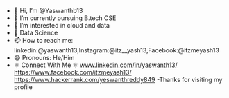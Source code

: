 - 👋 Hi, I’m @Yaswanthb13
- 🌱 I’m currently pursuing B.tech CSE
- 👀 I’m interested in cloud and data
- 💞️ Data Science
- 📫 How to reach me: linkedin:@yaswanth13,Instagram:@itz__yash13,Facebook:@itzmeyash13
- 😄 Pronouns: He/Him
- ⚛ Connect With Me ⚛
www.linkedin.com/in/yaswanth13/ https://www.facebook.com/itzmeyash13/ https://www.hackerrank.com/yeswanthreddy849
-Thanks for visiting my profile

